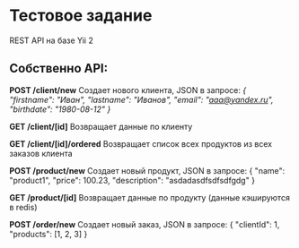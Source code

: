 # Тестовое задание

REST API на базе Yii 2

## Собственно API:

**POST /client/new** Создает нового клиента, JSON в запросе:
*{
	"firstname": "Иван",
	"lastname": "Иванов",
	"email": "aaa@yandex.ru",
	"birthdate": "1980-08-12"
}*

**GET /client/[id]** Возвращает данные по клиенту

**GET /client/[id]/ordered** Возвращает список всех продуктов из всех заказов клиента

**POST /product/new** Создает новый продукт, JSON в запросе:
{
	"name": "product1",
	"price": 100.23,
	"description": "asdadasdfsdfsdfgdg"
}

**GET /product/[id]** Возвращает данные по продукту (данные кэшируются в redis)

**POST /order/new** Создает новый заказ, JSON в запросе:
 {
	"clientId": 1,
	"products": [1, 2, 3]
}
